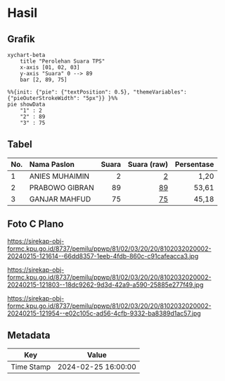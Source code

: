 # Hasil

## Grafik

```mermaid
xychart-beta
    title "Perolehan Suara TPS"
    x-axis [01, 02, 03]
    y-axis "Suara" 0 --> 89
    bar [2, 89, 75]
```

```mermaid
%%{init: {"pie": {"textPosition": 0.5}, "themeVariables": {"pieOuterStrokeWidth": "5px"}} }%%
pie showData
    "1" : 2
    "2" : 89
    "3" : 75
```

## Tabel

| No. | Nama Paslon    | Suara | Suara (raw) | Persentase |
|:--- |:-------------- | -----:| -----------:| ----------:|
| 1   | ANIES MUHAIMIN | 2     | [2][p-1]    | 1,20       |
| 2   | PRABOWO GIBRAN | 89    | [89][p-2]   | 53,61      |
| 3   | GANJAR MAHFUD  | 75    | [75][p-3]   | 45,18      |


[p-1]: https://github.com/gigit-pemilu/pemilu-2024-81-maluku/blob/main/pilpres/hitung-suara/sub/81-maluku/sub/02-maluku-tenggara/sub/03-kei-besar/sub/2020-ohoiel/sub/002-tps/sub/paslon-1.txt
[p-2]: https://github.com/gigit-pemilu/pemilu-2024-81-maluku/blob/main/pilpres/hitung-suara/sub/81-maluku/sub/02-maluku-tenggara/sub/03-kei-besar/sub/2020-ohoiel/sub/002-tps/sub/paslon-2.txt
[p-3]: https://github.com/gigit-pemilu/pemilu-2024-81-maluku/blob/main/pilpres/hitung-suara/sub/81-maluku/sub/02-maluku-tenggara/sub/03-kei-besar/sub/2020-ohoiel/sub/002-tps/sub/paslon-3.txt

## Foto C Plano

https://sirekap-obj-formc.kpu.go.id/8737/pemilu/ppwp/81/02/03/20/20/8102032020002-20240215-121614--66dd8357-1eeb-4fdb-860c-c91cafeacca3.jpg

https://sirekap-obj-formc.kpu.go.id/8737/pemilu/ppwp/81/02/03/20/20/8102032020002-20240215-121803--18dc9262-9d3d-42a9-a590-25885e277f49.jpg

https://sirekap-obj-formc.kpu.go.id/8737/pemilu/ppwp/81/02/03/20/20/8102032020002-20240215-121954--e02c105c-ad56-4cfb-9332-ba8389d1ac57.jpg


## Metadata

| Key        | Value               |
| ---------- | ------------------- |
| Time Stamp | 2024-02-25 16:00:00 |



